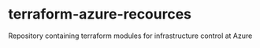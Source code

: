 # terraform-azure-recources
Repository containing terraform modules for infrastructure control at Azure
